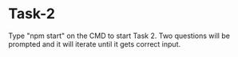# Task-2
Type "npm start" on the CMD to start Task 2. Two questions will be prompted and it will iterate until it gets correct input.

